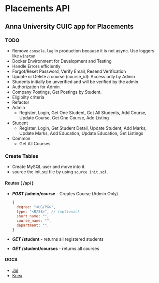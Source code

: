 # Placements API

## Anna University CUIC app for Placements

### TODO

- Remove `console.log` in production because it is not async. Use loggers like `winston`
- Docker Environment for Development and Testing
- Handle Errors efficiently
- Forgot/Reset Password, Verify Email, Resend Verification
- Update or Delete a course (course_id): Access only by Admin
- Students initially be unverified and will be verified by the admin.
- Authorization for Admin.
- Company Postings, Get Postings by Student.
- Eligibilty criteria
- Refactor
- Admin
  - Register, Login, Get One Student, Get All Students, Add Course, Update Course, Get One Course, Add Listing
- Student
  - Register, Login, Get Student Detail, Update Student, Add Marks, Update Marks, Add Education, Update Education, Get Listings
- Common
  - Get All Courses

### Create Tables

- Create MySQL user and move into it.
- source the init.sql file by using `source init.sql`.

#### Routes ( /api )

- **_POST_ /admin/course** - Creates Course (Admin Only)
  
  ```js
  {
    degree: "<UG/PG>",
    type: "<R/SS>", // (optional)
    short_name: "",
    course_name: "",
    department: "",
  }
  ```

- **_GET_ /student** - returns all registered students
- **_GET_ /student/courses** - returns all courses

#### DOCS

- [Joi](https://joi.dev/api/?v=17.3.0)
- [Knex](http://knexjs.org/)
